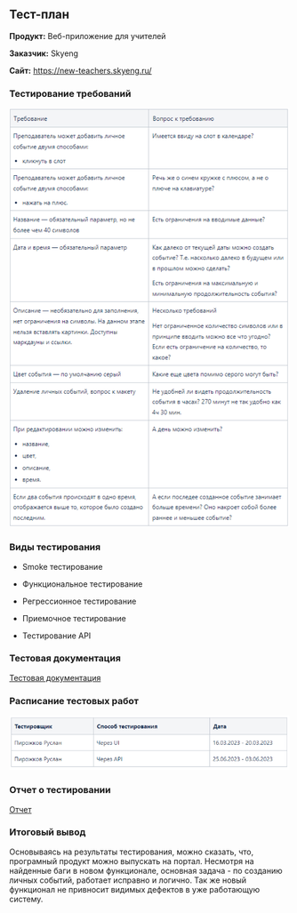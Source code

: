 ## **Тест-план**

**Продукт:** Веб-приложение для учителей

**Заказчик:** Skyeng

**Сайт:** https://new-teachers.skyeng.ru/

### **Тестирование требований**

![](/documents/pic/Requirements_testing.png)

### **Виды тестирования**

- Smoke тестирование

- Функциональное тестирование

- Регрессионное тестирование

- Приемочное тестирование

- Тестирование API

### **Тестовая документация**

[Тестовая документация](https://github.com/RuslanPir/QA_Ingener_portfolio/blob/45a490650ba5e111207f42850d58caf95574baaa/documents/test_documentation.md)

### **Расписание тестовых работ**

![](/documents/pic/Operating_schedule.png)

### **Отчет о тестировании**

[Отчет](https://github.com/RuslanPir/QA_Ingener_portfolio/blob/7b3bd801d1e8153db2742fc67fe7e84adaf9e463/documents/Report.md)

### **Итоговый вывод**

Основываясь на результаты тестирования, можно сказать, что, програмный продукт можно выпускать на портал. Несмотря на найденные баги в новом функционале, основная задача - по созданию личных событий, работает исправно и логично. Так же новый функционал не привносит видимых дефектов в уже работающую систему.

